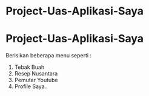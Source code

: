 # Project-Uas-Aplikasi-Saya
# Project-Uas-Aplikasi-Saya

Berisikan beberapa menu seperti :
1. Tebak Buah
2. Resep Nusantara
3. Pemutar Youtube
4. Profile Saya..
